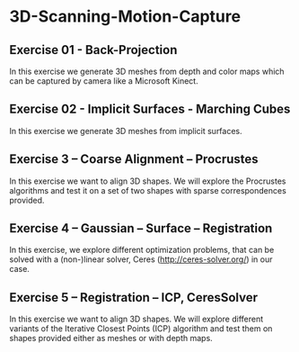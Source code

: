 # 3D-Scanning-Motion-Capture

## Exercise 01 - Back-Projection
In this exercise we generate 3D meshes from depth and color maps which can be captured by camera
like a Microsoft Kinect.

## Exercise 02 - Implicit Surfaces - Marching Cubes
In this exercise we generate 3D meshes from implicit surfaces.

## Exercise 3 – Coarse Alignment – Procrustes
In this exercise we want to align 3D shapes. We will explore the Procrustes algorithms and test it on a set of
two shapes with sparse correspondences provided.

## Exercise 4 – Gaussian – Surface – Registration
In this exercise, we explore different optimization problems, that can be solved with a (non-)linear solver,
Ceres (http://ceres-solver.org/) in our case.

## Exercise 5 – Registration – ICP, CeresSolver
In this exercise we want to align 3D shapes. We will explore different variants of the Iterative Closest
Points (ICP) algorithm and test them on shapes provided either as meshes or with depth maps.
